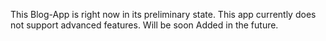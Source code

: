 This Blog-App is right now in its preliminary state. This app currently does not support advanced features. Will be soon Added in the future.
